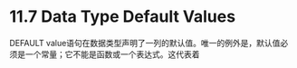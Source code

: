 # 11.7 Data Type Default Values

DEFAULT value语句在数据类型声明了一列的默认值。唯一的例外是，默认值必须是一个常量；它不能是函数或一个表达式。这代表着



